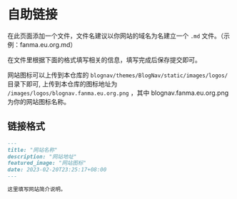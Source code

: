 # 自助链接
  
  
  
在此页面添加一个文件，文件名建议以你网站的域名为名建立一个 `.md` 文件。（示例：fanma.eu.org.md）

在文件里根据下面的格式填写相关的信息，填写完成后保存提交即可。

网站图标可以上传到本仓库的 `blognav/themes/BlogNav/static/images/logos/` 目录下即可,
上传到本仓库的图标地址为 `/images/logos/blognav.fanma.eu.org.png` ，其中 blognav.fanma.eu.org.png 为你的网站图标名称。

## 链接格式

```md
---
title: "网站名称"
description: "网站地址"
featured_image: "网站图标"
date: 2023-02-20T23:25:17+08:00
---

这里填写网站简介说明。
```